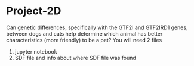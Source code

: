 # Project-2D
Can genetic differences, specifically with the GTF2I and GTF2IRD1 genes, between dogs and cats help determine which animal has better characteristics (more friendly) to be a pet?
You will need 2 files
  1. jupyter notebook
  2. SDF file
and info about where SDF file was found

